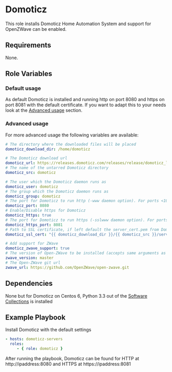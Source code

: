 # Domoticz

This role installs Domoticz Home Automation System and support for OpenZWave can be enabled.

## Requirements

None.

## Role Variables

### Default usage

As default Domoticz is installed and running http on port 8080 and https on port 8081 with the default certificate. 
If you want to adapt this to your needs look at the [Advanced usage](#advanced-usage) section.

### Advanced usage

For more advanced usage the following variables are available:
```yaml
# The directory where the downloaded files will be placed
domoticz_download_dir: /home/domoticz

# The Domoticz download url
domoticz_url: https://releases.domoticz.com/releases/release/domoticz_linux_x86_64.tgz
# The name of the untarred Domoticz directory
domoticz_src: domoticz

# The user which the Domoticz daemon runs as
domoticz_user: domoticz
# The group which the Domoticz daemon runs as
domoticz_group: domoticz
# The port for Domoticz to run http (-www daemon option). For ports <1024 root privileges are required, better to setup a reverse proxy with for example Nginx
domoticz_port: 8080
# Enable/Disable https for Domoticz
domoticz_https: true
# The port for Domoticz to run https (-sslwww daemon option). For ports <1024 root privileges are required, better to setup a reverse proxy with for example Nginx
domoticz_https_port: 8081
# Path to SSL certificate, if left default the server_cert.pem from Domoticz will be used (-sslcert daemon option)
domoticz_ssl_cert: "{{ domoticz_download_dir }}/{{ domoticz_src }}/server_cert.pem"

# Add support for ZWave
domoticz_zwave_support: true
# The version of Open-ZWave to be installed (accepts same arguments as version parameter of git module)
zwave_version: master
# The Open-ZWave git url
zwave_url: https://github.com/OpenZWave/open-zwave.git
```

## Dependencies

None but for Domoticz on Centos 6, Python 3.3 out of the [Software Collections](https://www.softwarecollections.org/en/scls/rhscl/python33/) is installed

## Example Playbook

Install Domoticz with the default settings
```yaml
- hosts: domoticz-servers
  roles:
     - { role: domoticz }
```
After running the playbook, Domoticz can be found for HTTP at http://ipaddress:8080 and HTTPS at https://ipaddress:8081
